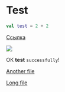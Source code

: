 # Test

```kotlin
val test = 2 + 2
```

[Ссылка](https://simplesolution.dev/java-parse-markdown-to-html-using-commonmark/)

![](/img.png)

OK **test** `successfully`!

[Another file](/test.md)

[Long file](/long.md)

